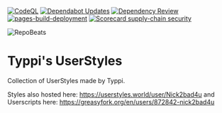 [![CodeQL](https://github.com/Nick2bad4u/UserStyles/actions/workflows/github-code-scanning/codeql/badge.svg)](https://github.com/Nick2bad4u/UserStyles/actions/workflows/github-code-scanning/codeql)
[![Dependabot Updates](https://github.com/Nick2bad4u/UserStyles/actions/workflows/dependabot/dependabot-updates/badge.svg)](https://github.com/Nick2bad4u/UserStyles/actions/workflows/dependabot/dependabot-updates)
[![Dependency Review](https://github.com/Nick2bad4u/UserStyles/actions/workflows/dependency-review.yml/badge.svg)](https://github.com/Nick2bad4u/UserStyles/actions/workflows/dependency-review.yml)
[![pages-build-deployment](https://github.com/Nick2bad4u/UserStyles/actions/workflows/pages/pages-build-deployment/badge.svg)](https://github.com/Nick2bad4u/UserStyles/actions/workflows/pages/pages-build-deployment)
[![Scorecard supply-chain security](https://github.com/Nick2bad4u/UserStyles/actions/workflows/scorecards.yml/badge.svg)](https://github.com/Nick2bad4u/UserStyles/actions/workflows/scorecards.yml)

![RepoBeats](https://repobeats.axiom.co/api/embed/9831c07785869d711723400c1b0acbae9d78dc50.svg "Repobeats analytics image")
# Typpi's UserStyles
Collection of UserStyles made by Typpi.

Styles also hosted here: https://userstyles.world/user/Nick2bad4u and Userscripts here: https://greasyfork.org/en/users/872842-nick2bad4u
